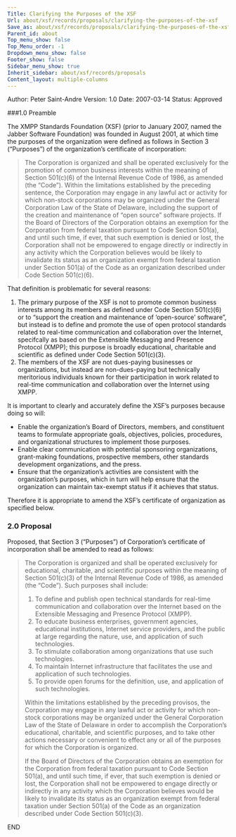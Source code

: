 ```yaml
---
Title: Clarifying the Purposes of the XSF
Url: about/xsf/records/proposals/clarifying-the-purposes-of-the-xsf
Save_as: about/xsf/records/proposals/clarifying-the-purposes-of-the-xsf.html
Parent_id: about
Top_menu_show: false
Top_Menu_order: -1
Dropdown_menu_show: false
Footer_show: false
Sidebar_menu_show: true
Inherit_sidebar: about/xsf/records/proposals
Content_layout: multiple-columns
---
```



Author: Peter Saint-Andre
Version:    1.0
Date:   2007-03-14
Status: Approved

###1.0 Preamble

The XMPP Standards Foundation (XSF) (prior to January 2007, named the Jabber Software Foundation) was founded in August 2001, at which time the purposes of the organization were defined as follows in Section 3 (“Purposes”) of the organization’s certificate of incorporation:

> The Corporation is organized and shall be operated exclusively for the promotion of common business interests within the meaning of Section 501(c)(6) of the Internal Revenue Code of 1986, as amended (the “Code”). Within the limitations established by the preceding sentence, the Corporation may engage in any lawful act or activity for which non-stock corporations may be organized under the General Corporation Law of the State of Delaware, including the support of the creation and maintenance of “open source” software projects. If the Board of Directors of the Corporation obtains an exemption for the Corporation from federal taxation pursuant to Code Section 501(a), and until such time, if ever, that such exemption is denied or lost, the Corporation shall not be empowered to engage directly or indirectly in any activity which the Corporation believes would be likely to invalidate its status as an organization exempt from federal taxation under Section 501(a) of the Code as an organization described under Code Section 501(c)(6).

That definition is problematic for several reasons:

1. The primary purpose of the XSF is not to promote common business interests among its members as defined under Code Section 501(c)(6) or to “support the creation and maintenance of ‘open-source’ software”, but instead is to define and promote the use of open protocol standards related to real-time communication and collaboration over the Internet, specifcally as based on the Extensible Messaging and Presence Protocol (XMPP); this purpose is broadly educational, charitable and scientific as defined under Code Section 501(c)(3).
2. The members of the XSF are not dues-paying businesses or organizations, but instead are non-dues-paying but technically meritorious individuals known for their participation in work related to real-time communication and collaboration over the Internet using XMPP.

It is important to clearly and accurately define the XSF’s purposes because doing so will:

- Enable the organization’s Board of Directors, members, and constituent teams to formulate appropriate goals, objectives, policies, procedures, and organizational structures to implement those purposes.
- Enable clear communication with potential sponsoring organizations, grant-making foundations, prospective members, other standards development organizations, and the press.
- Ensure that the organization’s activities are consistent with the organization’s purposes, which in turn will help ensure that the organization can maintain tax-exempt status if it achieves that status.

Therefore it is appropriate to amend the XSF’s certificate of organization as specified below.

### 2.0 Proposal

Proposed, that Section 3 (“Purposes”) of Corporation’s certificate of incorporation shall be amended to read as follows:

> The Corporation is organized and shall be operated exclusively for educational, charitable, and scientific purposes within the meaning of Section 501(c)(3) of the Internal Revenue Code of 1986, as amended (the “Code”). Such purposes shall include:
> 
> 1. To define and publish open technical standards for real-time communication and collaboration over the Internet based on the Extensible Messaging and Presence Protocol (XMPP).
> 2. To educate business enterprises, government agencies, educational institutions, Internet service providers, and the public at large regarding the nature, use, and application of such technologies.
> 3. To stimulate collaboration among organizations that use such technologies.
> 4. To maintain Internet infrastructure that facilitates the use and application of such technologies.
> 5. To provide open forums for the definition, use, and application of such technologies.
> 
> Within the limitations established by the preceding provisos, the Corporation may engage in any lawful act or activity for which non-stock corporations may be organized under the General Corporation Law of the State of Delaware in order to accomplish the Corporation’s educational, charitable, and scientific purposes, and to take other actions necessary or convenient to effect any or all of the purposes for which the Corporation is organized.
> 
> If the Board of Directors of the Corporation obtains an exemption for the Corporation from federal taxation pursuant to Code Section 501(a), and until such time, if ever, that such exemption is denied or lost, the Corporation shall not be empowered to engage directly or indirectly in any activity which the Corporation believes would be likely to invalidate its status as an organization exempt from federal taxation under Section 501(a) of the Code as an organization described under Code Section 501(c)(3).

END